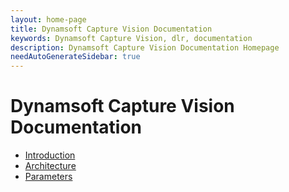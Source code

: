 ```yaml
---
layout: home-page
title: Dynamsoft Capture Vision Documentation
keywords: Dynamsoft Capture Vision, dlr, documentation
description: Dynamsoft Capture Vision Documentation Homepage
needAutoGenerateSidebar: true
---
```


# Dynamsoft Capture Vision Documentation

* [Introduction]({{site.introduction}})
* [Architecture]({{site.architecture}})
* [Parameters]({{site.parameter}})
